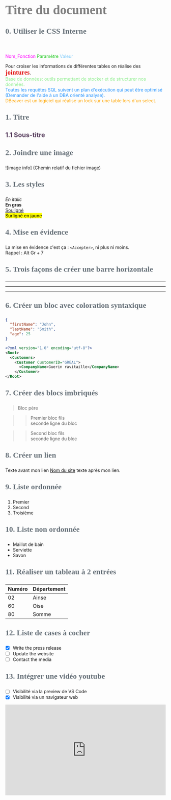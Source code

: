 <head>
<style>
#titleMain {color:#808080; font-size:40px; font-weight:bold; font-family:"Cambria"}
#titleSub {color:#677179; font-size:24px; font-weight:bold; font-family: "Verdana"; margin-top:30px; margin-bottom:25px}
#titleSub2 {color:#563C5C; font-size:20px; font-weight:bold; margin-bottom:20px}
#titleSubSub {}
#com {color:#FF00FF; font-size:18px "Carnivalee Freakshow"}
#par {color:#32CD32; font-size:18px "Carnivalee Freakshow"}
#val {color:#87CEFA; font-size:18px "Carnivalee Freakshow"}
#imp {color:#e21313; font:bold 20px "Carnivalee Freakshow"}
#def {color:#90EE90; font-size:18px "Carnivalee Freakshow"}
#not {color:#1E90FF; font-size:18px "Carnivalee Freakshow"}
#att {color:#ffa500; font-size:18px "Carnivalee Freakshow"}
.video-responsive {
 overflow:hidden;
 padding-bottom:56.25%; 
 position:relative;
 height:0;
}
.video-responsive iframe {
 left:0;
 top:0;
 height:100%;
 width:100%;
 position:absolute;
}
</style>
</head>


<!-- ```css
<head>
<style>
#bleu {
color:#87CEFA }
</style>
</head>
``` -->

# <span id="titleMain">Titre du document</span>

## <div id="titleSub">0. Utiliser le CSS Interne</div>
<br>

<span id="com">Nom_Fonction </span>
<span id="par">Paramétre</span>
<span id="val"> Valeur </span>

Pour croiser les informations de différentes tables on réalise des <span id="imp">jointures</span>.<br>
<span id="def">Base de données: outils permettant de stocker et de structurer nos données.</span><br>
<span id="not">Toutes les requêtes SQL suivent un plan d'exécution qui peut être optimisé (Demander de l'aide à un DBA orienté analyse).</span><br>
<span id="att">DBeaver est un logiciel qui réalise un lock sur une table lors d'un select.</span><br>

## <div id="titleSub">1. Titre</div>

## <div id="titleSub2">1.1 Sous-titre</div> 

## <div id="titleSub">2. Joindre une image</div>

![image info] (<span id="param">Chemin relatif du fichier image</span>)

## <div id="titleSub">3. Les styles</div>

*En italic*<br>
**En gras**<br>
<u>Souligné</u><br>
<mark>Surligné en jaune</mark><br>

## <div id="titleSub">4. Mise en évidence</div>

La mise en évidence c'est ça : `<Accepter>`, ni plus ni moins.<br>
Rappel : Alt Gr + 7<br>

## <div id="titleSub">5. Trois façons de créer une barre horizontale</div>

---

***

___


## <div id="titleSub">6. Créer un bloc avec coloration syntaxique</div>

```json
{
  "firstName": "John",
  "lastName": "Smith",
  "age": 25
}
```

```xml
<?xml version="1.0" encoding="utf-8"?>
<Root>
  <Customers>
    <Customer CustomerID="GREAL">
      <CompanyName>Guerin ravitaille</CompanyName>
    </Customer>
</Root>
```

## <div id="titleSub">7. Créer des blocs imbriqués</div>

>Bloc père

>>Premier bloc fils<br>
>>seconde ligne du bloc

>>Second bloc fils<br>
>>seconde ligne du bloc

## <div id="titleSub">8. Créer un lien</div>

Texte avant mon lien [Nom du site](https://google.com) texte après mon lien.
<br>  


## <div id="titleSub">9. Liste ordonnée</div>

1. Premier
2. Second
3. Troisième

## <div id="titleSub">10. Liste non ordonnée</div>

* Maillot de bain
* Serviette
* Savon

## <div id="titleSub">11. Réaliser un tableau à 2 entrées</div>

| Numéro | Département |
| --- | ----------- |
| 02 | Ainse |
| 60 | Oise |
| 80 | Somme |

## <div id="titleSub">12. Liste de cases à cocher</div>

- [x] Write the press release
- [ ] Update the website
- [ ] Contact the media

## <div id="titleSub">13. Intégrer une vidéo youtube</div>

- [ ] Visibilité via la preview de VS Code
- [x] Visibilité via un navigateur web

<div class="video-responsive">
  <iframe 
    width="560" 
    height="315" 
    src="https://www.youtube.com/embed/caXHwYC3tq8" 
    title="YouTube video player" 
    frameborder="0" 
    allow="accelerometer; autoplay; clipboard-write; encrypted-media; gyroscope; picture-in-picture" 
    allowfullscreen>
  </iframe>
</div>